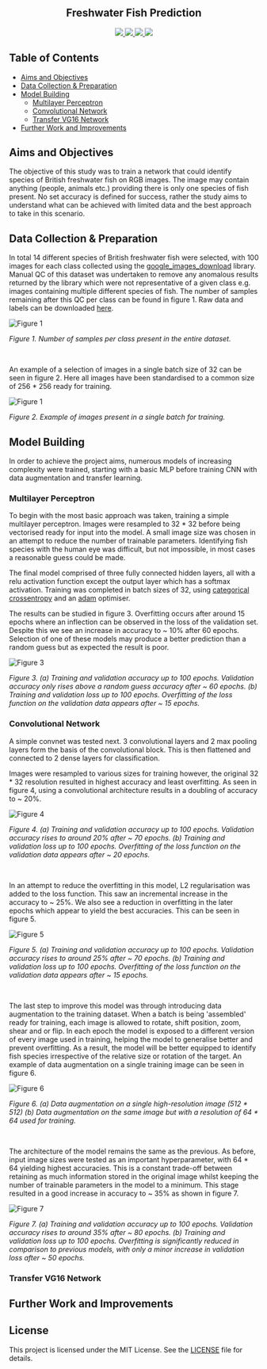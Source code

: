 <h2 align="center"> Freshwater Fish Prediction </h2>


<p align="center">
    <a href="https://www.python.org/doc/" alt="Python 3.8">
        <img src="https://img.shields.io/badge/python-v3.8+-blue.svg" />
    </a>
    <a href="https://github.com/mhaythornthwaite/Freshwater_Fish_Prediction/blob/main/LICENSE.md" alt="Licence">
        <img src="https://img.shields.io/badge/license-MIT-yellow.svg" />
    </a>
    <a href="https://github.com/mhaythornthwaite/Freshwater_Fish_Prediction/commits/main" alt="Commits">
        <img src="https://img.shields.io/github/last-commit/mhaythornthwaite/Freshwater_Fish_Prediction/main" />
    </a>
    <a href="https://github.com/mhaythornthwaite/Freshwater_Fish_Prediction" alt="Activity">
        <img src="https://img.shields.io/badge/contributions-welcome-orange.svg" />
    </a>
</p>



## Table of Contents

<!--ts-->
* [Aims and Objectives](#Aims-and-Objectives)
* [Data Collection & Preparation](#Data-Collection-&-Preparation)
* [Model Building](#Model-Building)
  - [Multilayer Perceptron](#Multilayer-Perceptron)
  - [Convolutional Network](#Convolutional-Network)
  - [Transfer VG16 Network](#Transfer-VG16-Network)
* [Further Work and Improvements](#Further-Work-and-Improvements)
<!--te-->


## Aims and Objectives

The objective of this study was to train a network that could identify species of British freshwater fish on RGB images. The image may contain anything (people, animals etc.) providing there is only one species of fish present. No set accuracy is defined for success, rather the study aims to understand what can be achieved with limited data and the best approach to take in this scenario.


## Data Collection & Preparation

In total 14 different species of British freshwater fish were selected, with 100 images for each class collected using the <a href="https://pypi.org/project/google_images_download/" target="_blank"> google_images_download</a> library. Manual QC of this dataset was undertaken to remove any anomalous results returned by the library which were not representative of a given class e.g. images containing multiple different species of fish. The number of samples remaining after this QC per class can be found in figure 1. Raw data and labels can be downloaded <a href="https://drive.google.com/drive/folders/1Sah-IcSeIR8jjLbR2qDgj3RnovsHxEq3?usp=sharing" target="_blank">here</a>.

<img src="https://raw.githubusercontent.com/mhaythornthwaite/Freshwater_Fish_Prediction/master/figures/samples_per_class_barchart.png" alt="Figure 1">

<em>Figure 1. Number of samples per class present in the entire dataset.</em>

<br>

An example of a selection of images in a single batch size of 32 can be seen in figure 2. Here all images have been standardised to a common size of 256 * 256 ready for training.

<img src="https://raw.githubusercontent.com/mhaythornthwaite/Freshwater_Fish_Prediction/master/figures/Images_in_a_single_batch_v2.png" alt="Figure 1">

<em>Figure 2. Example of images present in a single batch for training.</em>


## Model Building

In order to achieve the project aims, numerous models of increasing complexity were trained, starting with a basic MLP before training CNN with data augmentation and transfer learning.


### Multilayer Perceptron

To begin with the most basic approach was taken, training a simple multilayer perceptron. Images were resampled to 32 * 32 before being vectorised ready for input into the model. A small image size was chosen in an attempt to reduce the number of trainable parameters. Identifying fish species with the human eye was difficult, but not impossible, in most cases a reasonable guess could be made. 

The final model comprised of three fully connected hidden layers, all with a relu activation function except the output layer which has a softmax activation. Training was completed in batch sizes of 32, using <a href="https://keras.io/api/losses/probabilistic_losses/#categoricalcrossentropy-class" target="_blank"> categorical crossentropy</a> and an <a href="https://keras.io/api/optimizers/adam/" target="_blank"> adam</a> optimiser. 

The results can be studied in figure 3. Overfitting occurs after around 15 epochs where an inflection can be observed in the loss of the validation set. Despite this we see an increase in accuracy to ~ 10% after 60 epochs. Selection of one of these models may produce a better prediction than a random guess but as expected the result is poor.

<img src="https://raw.githubusercontent.com/mhaythornthwaite/Freshwater_Fish_Prediction/master/figures//combined_figures_for_report/3_basin_nn.png" alt="Figure 3">



<em>Figure 3. (a) Training and validation accuracy up to 100 epochs. Validation accuracy only rises above a random guess accuracy after ~ 60 epochs. (b) Training and validation loss up to 100 epochs. Overfitting of the loss function on the validation data appears after ~ 15 epochs.</em>

### Convolutional Network

A simple convnet was tested next. 3 convolutional layers and 2 max pooling layers form the basis of the convolutional block. This is then flattened and connected to 2 dense layers for classification.

Images were resampled to various sizes for training however, the original 32 * 32 resolution resulted in highest accuracy and least overfitting. As seen in figure 4, using a convolutional architecture results in a doubling of accuracy to ~ 20%. 

<img src="https://raw.githubusercontent.com/mhaythornthwaite/Freshwater_Fish_Prediction/master/figures//combined_figures_for_report/4a_basic_convnet.png" alt="Figure 4">

<em>Figure 4. (a) Training and validation accuracy up to 100 epochs. Validation accuracy rises to around 20% after ~ 70 epochs. (b) Training and validation loss up to 100 epochs. Overfitting of the loss function on the validation data appears after ~ 20 epochs.</em>

<br>

In an attempt to reduce the overfitting in this model, L2 regularisation was added to the loss function. This saw an incremental increase in the accuracy to ~ 25%. We also see a reduction in overfitting in the later epochs which appear to yield the best accuracies. This can be seen in figure 5.

<img src="https://raw.githubusercontent.com/mhaythornthwaite/Freshwater_Fish_Prediction/master/figures//combined_figures_for_report/4b_basic_convnet_l2reg.png" alt="Figure 5">

<em>Figure 5. (a) Training and validation accuracy up to 100 epochs. Validation accuracy rises to around 25% after ~ 70 epochs. (b) Training and validation loss up to 100 epochs. Overfitting of the loss function on the validation data appears after ~ 15 epochs.</em>

<br>

The last step to improve this model was through introducing data augmentation to the training dataset. When a batch is being 'assembled' ready for training, each image is allowed to rotate, shift position, zoom, shear and or flip. In each epoch the model is exposed to a different version of every image used in training, helping the model to generalise better and prevent overfitting. As a result, the model will be better equipped to identify fish species irrespective of the relative size or rotation of the target. An example of data augmentation on a single training image can be seen in figure 6. 

<img src="https://raw.githubusercontent.com/mhaythornthwaite/Freshwater_Fish_Prediction/master/figures//data_aug_combined.png" alt="Figure 6">

<em>Figure 6. (a) Data augmentation on a single high-resolution image (512 * 512) (b) Data augmentation on the same image but with a resolution of 64 * 64 used for training. </em>

<br>

The architecture of the model remains the same as the previous. As before, input image sizes were tested as an important hyperparameter, with 64 * 64 yielding highest accuracies. This is a constant trade-off between retaining as much information stored in the original image whilst keeping the number of trainable parameters in the model to a minimum. This stage resulted in a good increase in accuracy to ~ 35% as shown in figure 7. 

<img src="https://raw.githubusercontent.com/mhaythornthwaite/Freshwater_Fish_Prediction/master/figures//combined_figures_for_report/5_basic_convnet_aug.png" alt="Figure 7">

<em>Figure 7. (a) Training and validation accuracy up to 100 epochs. Validation accuracy rises to around 35% after ~ 80 epochs. (b) Training and validation loss up to 100 epochs. Overfitting is significantly reduced in comparison to previous models, with only a minor increase in validation loss after ~ 50 epochs. </em>



### Transfer VG16 Network





## Further Work and Improvements



## License

This project is licensed under the MIT License. See the [LICENSE](LICENSE) file for details. 




<!--
![image info](./figures/samples_per_class_barchart.PNG)
-->